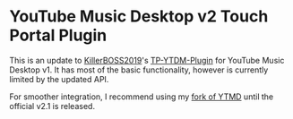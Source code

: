 # YouTube Music Desktop v2 Touch Portal Plugin

This is an update to [KillerBOSS2019](https://github.com/KillerBOSS2019)'s [TP-YTDM-Plugin](https://github.com/KillerBOSS2019/TP-YTDM-Plugin) for YouTube Music Desktop v1. It has most of the basic functionality, however is currently limited by the updated API.

For smoother integration, I recommend using my [fork of YTMD](https://github.com/Beastlybear2017/ytmdesktop/releases/tag/v2.0.5) until the official v2.1 is released.
